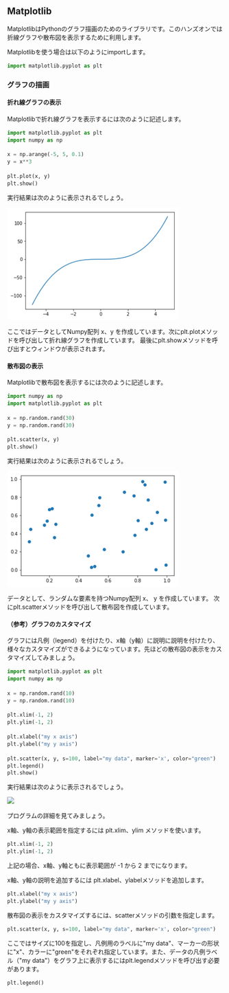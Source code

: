 ## Matplotlib

MatplotlibはPythonのグラフ描画のためのライブラリです。このハンズオンでは折線グラフや散布図を表示するために利用します。

Matplotlibを使う場合は以下のようにimportします。

```python
import matplotlib.pyplot as plt
```

### グラフの描画

#### 折れ線グラフの表示

Matplotlibで折れ線グラフを表示するには次のように記述します。

```python
import matplotlib.pyplot as plt
import numpy as np

x = np.arange(-5, 5, 0.1)
y = x**3

plt.plot(x, y)
plt.show()
```

実行結果は次のように表示されるでしょう。

<img src="img/matplot_01.png" width="400px">

ここではデータとしてNumpy配列 x、y を作成しています。次にplt.plotメソッドを呼び出して折れ線グラフを作成しています。
最後にplt.showメソッドを呼び出すとウィンドウが表示されます。

<div style="page-break-before:always"></div>


#### 散布図の表示

Matplotlibで散布図を表示するには次のように記述します。

```python
import numpy as np
import matplotlib.pyplot as plt

x = np.random.rand(30)
y = np.random.rand(30)

plt.scatter(x, y)
plt.show()
```

実行結果は次のように表示されるでしょう。

<img src="img/matplot_02.png" width="400px">

データとして、ランダムな要素を持つNumpy配列 x、 y を作成しています。
次にplt.scatterメソッドを呼び出して散布図を作成しています。

<div style="page-break-before:always"></div>


#### （参考）グラフのカスタマイズ

グラフには凡例（legend）を付けたり、x軸（y軸）に説明に説明を付けたり、様々なカスタマイズができるようになっています。先ほどの散布図の表示をカスタマイズしてみましょう。

```python
import matplotlib.pyplot as plt
import numpy as np

x = np.random.rand(10)
y = np.random.rand(10)

plt.xlim(-1, 2)
plt.ylim(-1, 2)

plt.xlabel("my x axis")
plt.ylabel("my y axis")

plt.scatter(x, y, s=100, label="my data", marker='x', color="green")
plt.legend()
plt.show()
```

実行結果は次のように表示されるでしょう。

<img src="img/01_12.png" width="400px">

プログラムの詳細を見てみましょう。

x軸、y軸の表示範囲を指定するには plt.xlim、ylim メソッドを使います。

```python
plt.xlim(-1, 2)
plt.ylim(-1, 2)
```

上記の場合、x軸、y軸ともに表示範囲が -1 から 2 までになります。


x軸、y軸の説明を追加するには plt.xlabel、ylabelメソッドを追加します。


```python
plt.xlabel("my x axis")
plt.ylabel("my y axis")
```


散布図の表示をカスタマイズするには、scatterメソッドの引数を指定します。

```python
plt.scatter(x, y, s=100, label="my data", marker='x', color="green")
```

ここではサイズに100を指定し、凡例用のラベルに"my data"、マーカーの形状に"x"、カラーに"green"をそれぞれ指定しています。また、データの凡例ラベル（"my data"）をグラフ上に表示するにはplt.legendメソッドを呼び出す必要があります。

```python
plt.legend()
```
